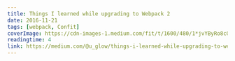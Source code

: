 ```yaml
---
title: Things I learned while upgrading to Webpack 2
date: 2016-11-21
tags: [webpack, Confit]
coverImage: https://cdn-images-1.medium.com/fit/t/1600/480/1*jvYByRo8cOfzgEKUDgdcGA.jpeg
readingtime: 4
link: https://medium.com/@u_glow/things-i-learned-while-upgrading-to-webpack-2-418b99965cbf
---
```

